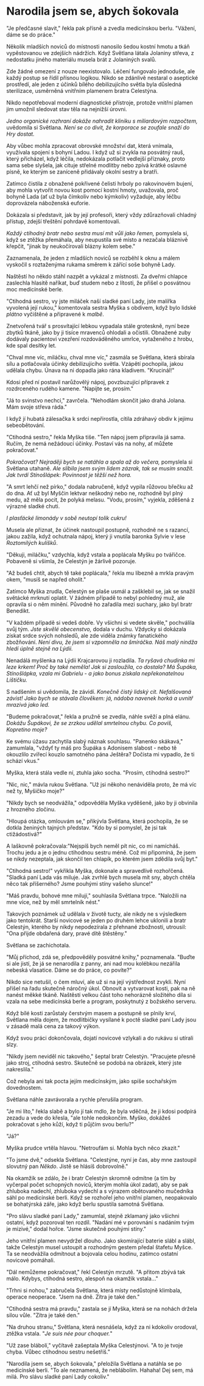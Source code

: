 # Narodila jsem se, abych šokovala

"Je předčasné slavit," řekla pak přísně a zvedla medicínskou berlu. "Vážení, dáme se do práce."

Několik mladších noviců do místnosti nanosilo šedou kostní hmotu a tkáň vypěstovanou ve zdejších nádržích. Když Světlana látala Jolaniny střeva, z nedostatku jiného materiálu musela brát z Jolaniných svalů.

Zde žádné omezení z nouze neexistovalo. Léčení fungovalo jednoduše, ale každý postup se řídil přísnou logikou. Nikdo se zdánlivě nestaral o aseptické prostředí, ale jeden z účinků bílého debilizujícího světla byla důsledná sterilizace, usměrněná vnitřním plamenem bratra Celestýna.

Nikdo nepotřeboval moderní diagnostické přístroje, protože vnitřní plamen jim umožnil sledovat stav těla na nejnižší úrovni.

*Jedno organické rozhraní dokáže nahradit kliniku s miliardovým rozpočtem,* uvědomila si Světlana. *Není se co divit, že korporace se zoufale snaží do Hry dostat.*

Aby vůbec mohla zpracovat obrovské množství dat, která vnímala, využívala spojení s bohyní Ladou. I když už si zvykla na posvátný rauš, který přicházel, když léčila, nedokázala potlačit vedlejší příznaky, proto sama sebe slyšela, jak cituje střelné modlitby nebo zpívá krátké oslavné písně, ke kterým se zaníceně přidávaly okolní sestry a bratři.

Zatímco čistila z obnažené pokřivené čelisti hrboly po rakovinovém bujení, aby mohla vytvořit novou kost pomocí kostní hmoty, uvažovala, proč bohyně Lada (ať už byla čímkoliv nebo kýmkoliv) vyžaduje, aby léčbu doprovázela náboženská euforie.

Dokázala si představit, jak by její profesoři, který vždy zdůrazňovali chladný přístup, zdejší třeštění pohrdavě komentovali.

*Každý ctihodný bratr nebo sestra musí mít vůli jako řemen,* pomyslela si, když se ztěžka přemáhala, aby neupustila své místo a nezačala bláznivě křepčit, "jinak by neukočírovali blázny kolem sebe."

Zaznamenala, že jeden z mladších noviců se rozběhl k oknu a málem vyskočil s roztaženýma rukama směrem k zářící soše bohyně Lady.

Naštěstí ho někdo stáhl nazpět a vykázal z místnosti. Za dveřmi chlapce zaslechla hlasitě naříkat, buď studem nebo z lítosti, že přišel o posvátnou moc medicínské berle.

"Ctihodná sestro, vy jste miláček naší sladké paní Lady, jste malířka vyvolená její rukou," komentovala sestra Myška s obdivem, když bylo lidské *plátno* vyčištěné a připravené k *malbě*. 

Znetvořená tvář s prosvítající lebkou vypadala stále groteskně, nyní beze zbytků tkáně, jako by ji tisíce mravenců ohlodali a očistili. Obnažené zuby dodávaly pacientovi vzezření rozdováděného umrlce, vytaženého z hrobu, kde spal desítky let.

"Chval mne víc, miláčku, chval mne víc," zasmála se Světlana, která sbírala sílu a potlačovala účinky debilizujícího světla. Vzápětí pochopila, jakou udělala chybu. Únava na ni dopadla jako rána kladivem. "Krucinál!"

Kdosi před ní postavil narůžovělý nápoj, povzbuzující přípravek z rozdrceného rudého kamene. "Napijte se, prosím."

"Já to svinstvo nechci," zavrčela. "Nehodlám skončit jako drahá Jolana. Mám svoje střeva ráda."

I když jí hubatá zálesačka k srdci nepřirostla, cítila zdráhavý obdiv k jejímu sebeobětování.

"Ctihodná sestro," řekla Myška tiše. "Ten nápoj jsem připravila já sama. Ručím, že nemá nežádoucí účinky. Postaví vás na nohy, ať můžete pokračovat."

*Pokračovat? Nejraději bych se natáhla a spala až do večera,* pomyslela si Světlana utahaně. *Ale slíbila jsem svým lidem zázrak, tak se musím snažit. Jak tvrdí Stínošlápek: Povinnost je těžší než hora.*

"A smrt lehčí než pírko," dodala nabručeně, když vypila růžovou břečku až do dna. Ať už byl Myščin lektvar neškodný nebo ne, rozhodně byl plný medu, až měla pocit, že polyká melasu. "Vodu, prosím," vyjekla, zděšená z výrazné sladké chuti.

*I plasťácké limonády v sobě neutopí tolik cukru!*

Musela ale přiznat, že účinek nastoupil postupně, rozhodně ne s razancí, jakou zažila, když ochutnala nápoj, který ji vnutila baronka Sylvie v lese *Roztomilých kulíšků*.

"Děkuji, miláčku," vzdychla, když vstala a poplácala Myšku po tvářičce. Pobaveně si všimla, že Celestýn je žárlivě pozoruje.

"Až budeš chtít, abych tě také poplácala," řekla mu líbezně a mrkla pravým okem, "musíš se napřed oholit."

Zatímco Myška zrudla, Celestýn se plaše usmál a zašklebil se, jak se snažil světácké mrknutí oplatit. V žádném případě to nebyl pohledný muž, ale opravila si o něm mínění. Původně ho zařadila mezi suchary, jako byl bratr Benedikt.

"V každém případě si vedeš dobře. Vy všichni si vedete skvěle," pochválila svůj tým. *Jste skvělé obecenstvo,* dodala v duchu. Vždycky si dokázala získat srdce svých nohsledů, ale zde viděla známky fanatického zbožňování. *Není divu, že jsem si vzpomněla na šmíráčka. Náš malý nindža hledí úplně stejně na Lýdii.*

Nenadálá myšlenka na Lýdii Krajcarovou ji rozladila. *Ta ryšavá chudinka mi leze krkem! Proč by také neměla! Jak si zasloužila, co dostala? Má Šupáka, Stínošlápka, vzala mi Gabrielu - a jako bonus získala nepřekonatelnou Lištičku.*

S nadšením si uvědomila, že závidí. *Konečně čistý lidský cit. Nefalšovaná závist! Jako bych se stávala člověkem: já, nádoba navenek horká a uvnitř mrazivá jako led.*

"Budeme pokračovat," řekla a pružně se zvedla, náhle svěží a plná elánu. *Dokážu Šupákovi, že se zrzkou udělal smrtelnou chybu. Co povíš, Kopretino moje?*

Ke svému úžasu zachytila slabý náznak souhlasu. "Panenko skákavá," zamumlala, "vždyť ty máš pro Šupáka s Adonisem slabost - nebo tě okouzlilo zvířecí kouzlo samotného pána Ještěra? Dočista mi vypadlo, že ti schází vkus."

Myška, která stála vedle ní, ztuhla jako socha. "Prosím, ctihodná sestro?"

"Nic, nic," mávla rukou Světlana. "Už jsi někoho nenáviděla proto, že má víc než ty, Myšičko moje?"

"Nikdy bych se neodvážila," odpověděla Myška vyděšeně, jako by ji obvinila z hrozného zločinu.

"Hloupá otázka, omlouvám se," přikývla Světlana, která pochopila, že se dotkla ženiných tajných představ. "Kdo by si pomyslel, že jsi tak ctižádostivá?" 


A laškovně pokračovala:"Nejspíš bych neměl pít nic, co mi namícháš. Trochu jedu a je o jednu ctihodnou sestru méně. Což mi připomíná, že jsem se nikdy nezeptala, jak skončil ten chlapík, po kterém jsem zdědila svůj byt."

"Ctihodná sestro!" vykřikla Myška, dokonale a spravedlivě rozhořčená. "Sladká paní Lada vás miluje. Jak zvrhlé bych musela mít sny, abych chtěla něco tak příšerného? Jsme pouhými stíny vašeho slunce!"

"Máš pravdu, bohové mne milují," souhlasila Světlana trpce. "Naložili na mne více, než by měl smrtelník nést."

Takových poznámek už udělala v životě tucty, ale nikdy ne s výsledkem jako tentokrát. Starší novicové se jeden po druhém lehce uklonili a bratr Celestýn, kterého by nikdy nepodezírala z přehnané zbožnosti, utrousil: "Ona přijde obdařená dary, pravé dítě štěstěny."

Světlana se zachichotala.

"Můj příchod, zdá se, předpověděly posvátné knihy," poznamenala. "Buďte si ale jistí, že já se nenarodila z panny, ani nad mou kolébkou nezářila nebeská vlasatice. Dáme se do práce, co povíte?"

Nikdo sice netušil, o čem mluví, ale už si na její výstřednost zvykli. Nyní přišel na řadu skutečně náročný úkol. Obnovit a vytvarovat kosti, pak na ně nanést měkké tkáně. Naštěstí velkou část toho nehorázně složitého díla si vzala na sebe medicínská berle a program, poskytnutý z božského serveru.

Když bílé kosti zarůstaly čerstvým masem a postupně se plnily krví, Světlana měla dojem, že modlitbičky vysílané k poctě sladké paní Lady jsou v zásadě malá cena za takový výkon.

Když svou práci dokončovala, dojatí novicové vzlykali a do rukávu si utírali slzy.

"Nikdy jsem neviděl nic takového," šeptal bratr Celestýn. "Pracujete přesně jako stroj, ctihodná sestro. Skutečně se podobá na obrázek, který jste nakreslila."

Což nebyla ani tak pocta jejím medicínským, jako spíše sochařským dovednostem.

Světlana náhle zavrávorala a rychle přerušila program.

"Je mi líto," řekla slabě a bylo jí tak mdlo, že byla vděčná, že ji kdosi podpírá zezadu a vede do křesla, "ale tohle nedokončím. Myško, dokážeš pokračovat s jeho kůží, když ti půjčím svou berlu?"

"Já?"

Myška prudce vrtěla hlavou. "Netroufám si. Mohla bych něco zkazit."

"To jsme dvě," odsekla Světlana. "Celestýne, nyní je čas, aby mne zastoupil slovutný pan *Někdo*. Jistě se hlásíš dobrovolně."

Na okamžik se zdálo, že i bratr Celestýn skromně odmítne (a tím by vyčerpal počet schopných noviců, kterým mohla úkol zadat), aby se pak zhluboka nadechl, zhluboka vydechl a s výrazem obětovaného mučedníka sáhl po medicínské berli. Když se rozhořel jeho vnitřní plamen, neopakovalo se bohatýrská záře, jako když berlu spustila samotná Světlana.

"Pro slávu sladké paní Lady," zamumlal, stejně zklamaný jako všichni ostatní, když pozoroval ten rozdíl. "Nadání mé v porovnání s nadáním tvým je mizivé," dodal hořce. "Jsme skutečně pouhými stíny."

Jeho vnitřní plamen nevydržel dlouho. Jako skomírající baterie slábl a slábl, takže Celestýn musel ustoupit a rozhodným gestem předal štafetu Myšce. Ta se neodvážila odmítnout a bojovala celou hodinu, zatímco ostatní novicové pomáhali.

"Dál nemůžeme pokračovat," řekl Celestýn mrzutě. "A přitom zbývá tak málo. Kdybys, ctihodná sestro, alespoň na okamžik vstala..."

"Trhni si nohou," zabručela Světlana, která místy nedůstojně klimbala, operace neoperace. "Jsem na dně. Zítra je také den."

"Ctihodná sestra má pravdu," zastala se jí Myška, která se na nohách držela silou vůle. "Zítra je také den."

"Na druhou stranu," Světlana, která nesnášela, když za ni kdokoliv orodoval, ztěžka vstala. "*Je suis née pour choquer.*"

"Už zase blábolí," vyčítavě zašeptala Myška Celestýnovi. "A to je tvoje chyba. Vůbec ctihodnou sestru nešetříš."

"Narodila jsem se, abych šokovala," přeložila Světlana a natáhla se po medicínské berli. "To ale neznamená, že neblábolím. Hahaha! Dej sem, má milá. Pro slávu sladké paní Lady cokoliv."